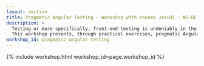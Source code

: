 ```yaml
---
layout: section
title: Pragmatic Angular Testing - Workshop with Younes Jaaidi - NG-DE 2024 - Angular Conference - Bonn
description: >
  Testing or more specifically, front-end testing is undeniably in the top 3 of the most complex topics associated with Angular & front-end development
  This workshop presents, through practical exercises, pragmatic Angular testing techniques ranging from Object Mothers and Fakes to modern tools like Vitest & Playwright Component Testing. You will also learn how to implement simple, meaningful, maintainable, and above all profitable tests.
workshop_id: pragmatic-angular-testing
---
```


{% include workshop.html workshop_id=page.workshop_id %}
